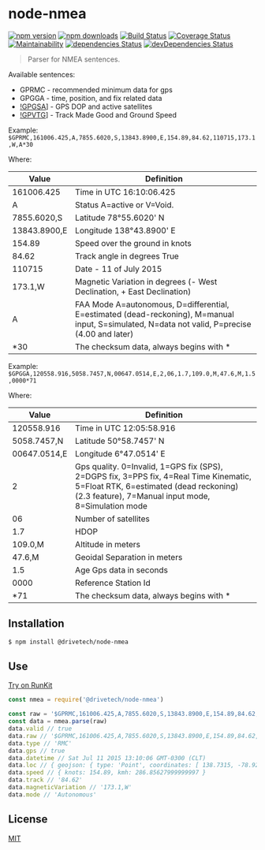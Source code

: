 # node-nmea

[![npm version](https://img.shields.io/npm/v/@drivetech/node-nmea.svg)](https://www.npmjs.com/package/@drivetech/node-nmea)
[![npm downloads](https://img.shields.io/npm/dm/@drivetech/node-nmea.svg)](https://www.npmjs.com/package/@drivetech/node-nmea)
[![Build Status](https://travis-ci.org/Drivetech/node-nmea.svg?branch=master)](https://travis-ci.org/Drivetech/node-nmea)
[![Coverage Status](https://coveralls.io/repos/github/Drivetech/node-nmea/badge.svg?branch=master)](https://coveralls.io/github/Drivetech/node-nmea?branch=master)
[![Maintainability](https://api.codeclimate.com/v1/badges/0dd7acaf25e6b4a6d2e3/maintainability)](https://codeclimate.com/github/Drivetech/node-nmea/maintainability)
[![dependencies Status](https://david-dm.org/drivetech/node-nmea/status.svg)](https://david-dm.org/drivetech/node-nmea)
[![devDependencies Status](https://david-dm.org/drivetech/node-nmea/dev-status.svg)](https://david-dm.org/drivetech/node-nmea?type=dev)

> Parser for NMEA sentences.

Available sentences:
* GPRMC - recommended minimum data for gps
* GPGGA - time, position, and fix related data
* [!GPGSA](http://aprs.gids.nl/nmea/#gsa)] - GPS DOP and active satellites
* [!GPVTG](http://aprs.gids.nl/nmea/#vtg)] - Track Made Good and Ground Speed

Example: `$GPRMC,161006.425,A,7855.6020,S,13843.8900,E,154.89,84.62,110715,173.1,W,A*30`

Where:

Value         | Definition
--------------| ----------
161006.425    | Time in UTC 16:10:06.425
A             | Status A=active or V=Void.
7855.6020,S   | Latitude 78°55.6020' N
13843.8900,E  | Longitude 138°43.8900' E
154.89        | Speed over the ground in knots
84.62         | Track angle in degrees True
110715        | Date - 11 of July 2015
173.1,W       | Magnetic Variation in degrees (- West Declination, + East Declination)
A             | FAA Mode A=autonomous, D=differential, E=estimated (dead-reckoning), M=manual input, S=simulated, N=data not valid, P=precise (4.00 and later)
\*30          | The checksum data, always begins with \*

Example: `$GPGGA,120558.916,5058.7457,N,00647.0514,E,2,06,1.7,109.0,M,47.6,M,1.5,0000*71`

Where:

Value         | Definition
--------------| ----------
120558.916    | Time in UTC 12:05:58.916 
5058.7457,N   | Latitude 50°58.7457' N
00647.0514,E  | Longitude 6°47.0514' E
2             | Gps quality. 0=Invalid, 1=GPS fix (SPS), 2=DGPS fix, 3=PPS fix, 4=Real Time Kinematic, 5=Float RTK, 6=estimated (dead reckoning) (2.3 feature), 7=Manual input mode, 8=Simulation mode
06            | Number of satellites
1.7           | HDOP
109.0,M       | Altitude in meters
47.6,M        | Geoidal Separation in meters
1.5           | Age Gps data in seconds
0000          | Reference Station Id
\*71          | The checksum data, always begins with \*


## Installation

```bash
$ npm install @drivetech/node-nmea
```

## Use

[Try on RunKit](https://npm.runkit.com/@drivetech/node-nmea)
```js
const nmea = require('@drivetech/node-nmea')

const raw = '$GPRMC,161006.425,A,7855.6020,S,13843.8900,E,154.89,84.62,110715,173.1,W,A*30'
const data = nmea.parse(raw)
data.valid // true
data.raw // '$GPRMC,161006.425,A,7855.6020,S,13843.8900,E,154.89,84.62,110715,173.1,W,A*30'
data.type // 'RMC'
data.gps // true
data.datetime // Sat Jul 11 2015 13:10:06 GMT-0300 (CLT)
data.loc // { geojson: { type: 'Point', coordinates: [ 138.7315, -78.9267 ] }, dmm: { latitude: '7855.6020,S', longitude: '13843.8900,E' } }
data.speed // { knots: 154.89, kmh: 286.85627999999997 }
data.track // '84.62'
data.magneticVariation // '173.1,W'
data.mode // 'Autonomous'
```

## License

[MIT](https://tldrlegal.com/license/mit-license)
